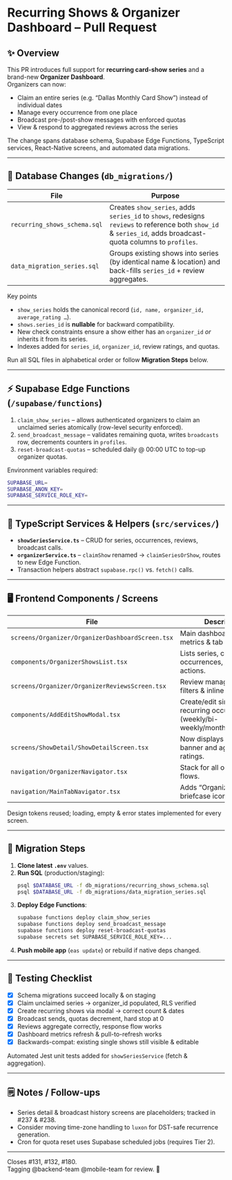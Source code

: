 # Recurring Shows & Organizer Dashboard – Pull Request

## ✨ Overview
This PR introduces full support for **recurring card-show series** and a brand-new **Organizer Dashboard**.  
Organizers can now:

* Claim an entire series (e.g. “Dallas Monthly Card Show”) instead of individual dates
* Manage every occurrence from one place
* Broadcast pre-/post-show messages with enforced quotas
* View & respond to aggregated reviews across the series

The change spans database schema, Supabase Edge Functions, TypeScript services, React-Native screens, and automated data migrations.

---

## 🔄 Database Changes (`db_migrations/`)
| File | Purpose |
|------|---------|
| `recurring_shows_schema.sql` | Creates `show_series`, adds `series_id` to `shows`, redesigns `reviews` to reference both `show_id` & `series_id`, adds broadcast-quota columns to `profiles`. |
| `data_migration_series.sql` | Groups existing shows into series (by identical name & location) and back-fills `series_id` + review aggregates.|

Key points  
* `show_series` holds the canonical record (`id, name, organizer_id, average_rating …`).  
* `shows.series_id` is **nullable** for backward compatibility.  
* New check constraints ensure a show either has an `organizer_id` *or* inherits it from its series.  
* Indexes added for `series_id`, `organizer_id`, review ratings, and quotas.

Run all SQL files in alphabetical order or follow **Migration Steps** below.

---

## ⚡️ Supabase Edge Functions (`/supabase/functions`)
1. `claim_show_series` – allows authenticated organizers to claim an unclaimed series atomically (row-level security enforced).
2. `send_broadcast_message` – validates remaining quota, writes `broadcasts` row, decrements counters in `profiles`.
3. `reset-broadcast-quotas` – scheduled daily @ 00:00 UTC to top-up organizer quotas.

Environment variables required:
```bash
SUPABASE_URL=
SUPABASE_ANON_KEY=
SUPABASE_SERVICE_ROLE_KEY=
```

---

## 🧩 TypeScript Services & Helpers (`src/services/`)
* **`showSeriesService.ts`** – CRUD for series, occurrences, reviews, broadcast calls.
* **`organizerService.ts`** – `claimShow` renamed → `claimSeriesOrShow`, routes to new Edge Function.
* Transaction helpers abstract `supabase.rpc()` vs. `fetch()` calls.


---

## 🖥  Frontend Components / Screens
| File | Description |
|------|-------------|
| `screens/Organizer/OrganizerDashboardScreen.tsx` | Main dashboard with metrics & tab navigation. |
| `components/OrganizerShowsList.tsx` | Lists series, collapsible occurrences, edit/cancel actions. |
| `screens/Organizer/OrganizerReviewsScreen.tsx` | Review management with filters & inline responses. |
| `components/AddEditShowModal.tsx` | Create/edit single or recurring occurrences (weekly/bi-weekly/monthly/quarterly). |
| `screens/ShowDetail/ShowDetailScreen.tsx` | Now displays series banner and aggregated ratings. |
| `navigation/OrganizerNavigator.tsx` | Stack for all organizer flows. |
| `navigation/MainTabNavigator.tsx` | Adds “Organizer” tab with briefcase icon. |

Design tokens reused; loading, empty & error states implemented for every screen.

---

## 🚚 Migration Steps
1. **Clone latest `.env`** values.  
2. **Run SQL** (production/staging):
   ```bash
   psql $DATABASE_URL -f db_migrations/recurring_shows_schema.sql
   psql $DATABASE_URL -f db_migrations/data_migration_series.sql
   ```
3. **Deploy Edge Functions**:
   ```bash
   supabase functions deploy claim_show_series
   supabase functions deploy send_broadcast_message
   supabase functions deploy reset-broadcast-quotas
   supabase secrets set SUPABASE_SERVICE_ROLE_KEY=...
   ```
4. **Push mobile app** (`eas update`) or rebuild if native deps changed.

---

## 🧪 Testing Checklist
- [x] Schema migrations succeed locally & on staging
- [x] Claim unclaimed series → organizer_id populated, RLS verified
- [x] Create recurring shows via modal → correct count & dates
- [x] Broadcast sends, quotas decrement, hard stop at 0
- [x] Reviews aggregate correctly, response flow works
- [x] Dashboard metrics refresh & pull-to-refresh works
- [x] Backwards-compat: existing single shows still visible & editable

Automated Jest unit tests added for `showSeriesService` (fetch & aggregation).

---

## 🗒  Notes / Follow-ups
* Series detail & broadcast history screens are placeholders; tracked in #237 & #238.
* Consider moving time-zone handling to `luxon` for DST-safe recurrence generation.
* Cron for quota reset uses Supabase scheduled jobs (requires Tier 2).

---

Closes #131, #132, #180.  
Tagging @backend-team @mobile-team for review. 🚀
